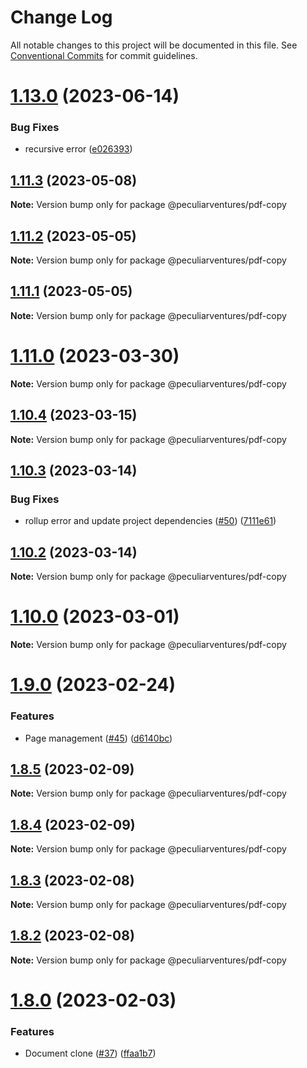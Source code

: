 # Change Log

All notable changes to this project will be documented in this file.
See [Conventional Commits](https://conventionalcommits.org) for commit guidelines.

# [1.13.0](https://github.com/PeculiarVentures/pdf/compare/v1.12.0...v1.13.0) (2023-06-14)


### Bug Fixes

* recursive error ([e026393](https://github.com/PeculiarVentures/pdf/commit/e026393a34a2d2d1b6805ce1e29932389657e706))





## [1.11.3](https://github.com/PeculiarVentures/pdf/compare/v1.11.2...v1.11.3) (2023-05-08)

**Note:** Version bump only for package @peculiarventures/pdf-copy





## [1.11.2](https://github.com/PeculiarVentures/pdf/compare/v1.11.1...v1.11.2) (2023-05-05)

**Note:** Version bump only for package @peculiarventures/pdf-copy





## [1.11.1](https://github.com/PeculiarVentures/pdf/compare/v1.11.0...v1.11.1) (2023-05-05)

**Note:** Version bump only for package @peculiarventures/pdf-copy





# [1.11.0](https://github.com/PeculiarVentures/pdf/compare/v1.10.4...v1.11.0) (2023-03-30)

**Note:** Version bump only for package @peculiarventures/pdf-copy





## [1.10.4](https://github.com/PeculiarVentures/pdf/compare/v1.10.3...v1.10.4) (2023-03-15)

**Note:** Version bump only for package @peculiarventures/pdf-copy





## [1.10.3](https://github.com/PeculiarVentures/pdf/compare/v1.10.2...v1.10.3) (2023-03-14)


### Bug Fixes

* rollup error and update project dependencies ([#50](https://github.com/PeculiarVentures/pdf/issues/50)) ([7111e61](https://github.com/PeculiarVentures/pdf/commit/7111e6152f07cffc485ec5bfce154b2800d360fe))





## [1.10.2](https://github.com/PeculiarVentures/pdf/compare/v1.10.1...v1.10.2) (2023-03-14)

**Note:** Version bump only for package @peculiarventures/pdf-copy





# [1.10.0](https://github.com/PeculiarVentures/pdf/compare/v1.9.0...v1.10.0) (2023-03-01)

**Note:** Version bump only for package @peculiarventures/pdf-copy





# [1.9.0](https://github.com/PeculiarVentures/pdf/compare/v1.8.5...v1.9.0) (2023-02-24)


### Features

* Page management ([#45](https://github.com/PeculiarVentures/pdf/issues/45)) ([d6140bc](https://github.com/PeculiarVentures/pdf/commit/d6140bc8f0d118592acce2af1740e1f0cc4a9534))





## [1.8.5](https://github.com/PeculiarVentures/pdf/compare/v1.8.4...v1.8.5) (2023-02-09)

**Note:** Version bump only for package @peculiarventures/pdf-copy





## [1.8.4](https://github.com/PeculiarVentures/pdf/compare/v1.8.3...v1.8.4) (2023-02-09)

**Note:** Version bump only for package @peculiarventures/pdf-copy





## [1.8.3](https://github.com/PeculiarVentures/pdf/compare/v1.8.2...v1.8.3) (2023-02-08)

**Note:** Version bump only for package @peculiarventures/pdf-copy





## [1.8.2](https://github.com/PeculiarVentures/pdf/compare/v1.8.1...v1.8.2) (2023-02-08)

**Note:** Version bump only for package @peculiarventures/pdf-copy





# [1.8.0](https://github.com/PeculiarVentures/pdf/compare/v1.7.1...v1.8.0) (2023-02-03)


### Features

* Document clone ([#37](https://github.com/PeculiarVentures/pdf/issues/37)) ([ffaa1b7](https://github.com/PeculiarVentures/pdf/commit/ffaa1b74506dae2665fe98c9d81ea67f9ab5d18b))
